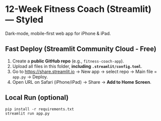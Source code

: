 
# 12-Week Fitness Coach (Streamlit) — Styled
Dark-mode, mobile-first web app for iPhone & iPad.

## Fast Deploy (Streamlit Community Cloud - Free)
1) Create a **public GitHub repo** (e.g., `fitness-coach-app`).
2) Upload all files in this folder, **including `.streamlit/config.toml`**.
3) Go to https://share.streamlit.io → New app → select repo → Main file = `app.py` → Deploy.
4) Open URL on Safari (iPhone/iPad) → Share → **Add to Home Screen**.

## Local Run (optional)
```
pip install -r requirements.txt
streamlit run app.py
```

